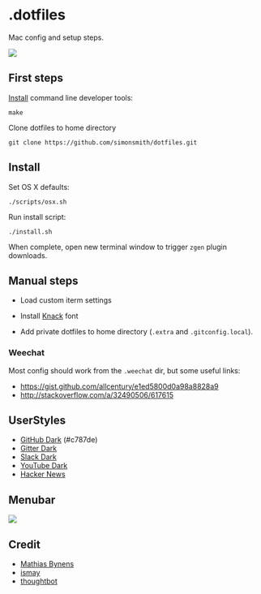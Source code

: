 # .dotfiles

Mac config and setup steps.

![](http://cl.ly/g6W0/Screen%20Shot%202016-05-08%20at%2011.39.20.png)

## First steps

[Install](http://osxdaily.com/2014/02/12/install-command-line-tools-mac-os-x/) command line developer tools:

```
make
```

Clone dotfiles to home directory

```
git clone https://github.com/simonsmith/dotfiles.git
```

## Install

Set OS X defaults:

```
./scripts/osx.sh
```

Run install script:

```
./install.sh
```

When complete, open new terminal window to trigger `zgen` plugin downloads.

## Manual steps

* Load custom iterm settings

* Install [Knack](https://github.com/ryanoasis/nerd-fonts/tree/master/patched-fonts/Hack/Regular/complete) font

* Add private dotfiles to home directory (`.extra` and `.gitconfig.local`).

### Weechat

Most config should work from the `.weechat` dir, but some useful links:

* https://gist.github.com/allcentury/e1ed5800d0a98a8828a9
* http://stackoverflow.com/a/32490506/617615

## UserStyles

* [GitHub Dark](https://userstyles.org/styles/37035/github-dark) (#c787de)
* [Gitter Dark](https://userstyles.org/styles/112547/matu-s-dark-gitter)
* [Slack Dark](https://userstyles.org/styles/117475/slack-night-mode-black)
* [YouTube Dark](https://userstyles.org/styles/117673/darktube)
* [Hacker News](https://github.com/oskarkrawczyk/hackernews-userstyles)

## Menubar

![](http://f.cl.ly/items/1m1l40172O38401e1F2U/Screen%20Shot%202016-01-14%20at%2010.31.24.png)

## Credit

* [Mathias Bynens](https://github.com/mathiasbynens/dotfiles/)
* [ismay](https://github.com/ismay/dotfiles)
* [thoughtbot](https://github.com/thoughtbot/laptop)
